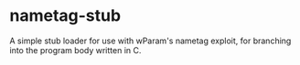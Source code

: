 # nametag-stub
A simple stub loader for use with wParam's nametag exploit, for branching
into the program body written in C.
